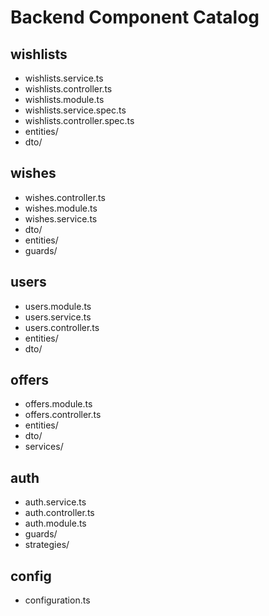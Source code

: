 # Backend Component Catalog

## wishlists
- wishlists.service.ts
- wishlists.controller.ts
- wishlists.module.ts
- wishlists.service.spec.ts
- wishlists.controller.spec.ts
- entities/
- dto/

## wishes
- wishes.controller.ts
- wishes.module.ts
- wishes.service.ts
- dto/
- entities/
- guards/

## users
- users.module.ts
- users.service.ts
- users.controller.ts
- entities/
- dto/

## offers
- offers.module.ts
- offers.controller.ts
- entities/
- dto/
- services/

## auth
- auth.service.ts
- auth.controller.ts
- auth.module.ts
- guards/
- strategies/

## config
- configuration.ts 